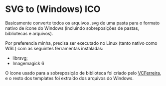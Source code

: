 # SVG to (Windows) ICO
Basicamente converte todos os arquivos .svg de uma pasta para o formato nativo de ícone do Windows (incluindo sobreposições de pastas, bibliotecas e arquivos).

Por preferencia minha, precisa ser executado no Linux (tanto nativo como WSL) com as seguintes ferramentas instaladas:
- librsvg;
- Imagemagick 6

O ícone usado para a sobreposição de biblioteca foi criado pelo [VCFerreira](https://www.deviantart.com/vcferreira/art/Windows-10-Library-Base-png-and-ico-536899477), e o resto dos templates foi extraído dos arquivos do Windows.
